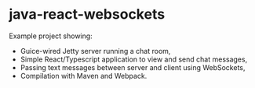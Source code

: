 # java-react-websockets

Example project showing:

* Guice-wired Jetty server running a chat room,
* Simple React/Typescript application to view and send chat messages,
* Passing text messages between server and client using WebSockets,
* Compilation with Maven and Webpack.
